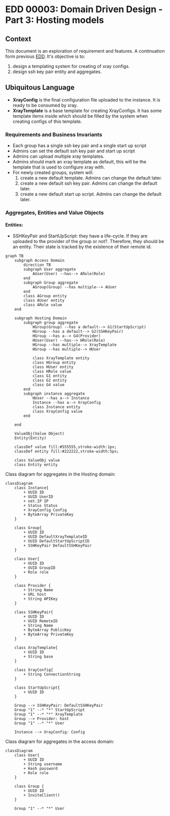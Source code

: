 # EDD 00003: Domain Driven Design - Part 3: Hosting models

## Context

This document is an exploration of requirement and features. A continuation form previous [EDD](./00001-DDD-part-2.md). It's objective is to:

1. design a templating system for creating of xray configs.
2. design ssh key pair entity and aggregates.

## Ubiquitous Language

- **XrayConfig** is the final configuration file uploaded to the instance. It is ready to be consumed by xray.
- **XrayTemplate** is a base template for creating XrayConfigs. It has some template items inside which should be filled by the system when creating configs of this template.

### Requirements and Business Invariants

- Each group has a single ssh key pair and a single start up script
- Admins can set the default ssh key pair and start up script
- Admins can upload multiple xray templates.
- Admins should mark an xray template as default, this will be the template that is used to configure xray with.
- For newly created groups, system will:
  1. create a new default template. Admins can change the default later.
  1. create a new default ssh key pair. Admins can change the default later.
  1. create a new default start up script. Admins can change the default later.

### Aggregates, Entities and Value Objects

#### Entities:

- SSHKeyPair and StartUpScript: they have a life-cycle. If they are uploaded to the provider of the group or not?. Therefore, they should be an entity. Their state is tracked by the existence of their remote id.

```mermaid
graph TB
    subgraph Access Domain
        direction TB
        subgraph User aggregate
            AUser(User) --has--> ARole(Role)
        end
        subgraph Group aggregate
            AGroup(Group) --has multiple--> AUser
        end
        class AGroup entity
        class AUser entity
        class ARole value
    end

    subgraph Hosting Domain
        subgraph group aggregate
            HGroup(Group) --has a default--> G1(StartUpScript)
            HGroup --has a default--> G2(SSHKeyPair)
            HGroup --has a--> G4(Provider)
            HUser(User) --has--> HRole(Role)
            HGroup --has multiple--> XrayTemplate
            HGroup --has multiple--> HUser

            class XrayTemplate entity
            class HGroup entity
            class HUser entity
            class HRole value
            class G1 entity
            class G2 entity
            class G4 value
        end
        subgraph instance aggregate
            HUser --has a--> Instance
            Instance --has a--> XrayConfig
            class Instance entity
            class XrayConfig value
        end

    end

    ValueObj(Value Object)
    Entity(Entity)

    classDef value fill:#555555,stroke-width:1px;
    classDef entity fill:#222222,stroke-width:5px;

    class ValueObj value
    class Entity entity
```

Class diagram for aggregates in the Hosting domain:

```mermaid
classDiagram
    class Instance{
        + UUID ID
        + UUID UserID
	    + net.IP IP
	    + Status Status
        + XrayConfig Config
        + ByteArray PrivateKey
    }

    class Group{
        + UUID ID
        + UUID DefaultXrayTemplateID
        + UUID DefaultStartUpScriptID
        + SSHKeyPair DefaultSSHKeyPair
    }

    class User{
        + UUID ID
        + UUID GroupID
        + Role role
    }

    class Provider {
        + String Name
        + URL host
        + String APIKey
    }

    class SSHKeyPair{
        + UUID ID
        + UUID RemoteID
        + String Name
        + ByteArray PublicKey
        + ByteArray PrivateKey
    }

    class XrayTemplate{
        + UUID ID
        + String base
    }

    class XrayConfig{
        + String ConnectionString
    }

    class StartUpScript{
        + UUID ID
    }

    Group --> SSHKeyPair: DefaultSSHKeyPair
    Group "1" --* "*" StartUpScript
    Group "1" --* "*" XrayTemplate
    Group --> Provider: host
    Group "1" --* "*" User

    Instance --> XrayConfig: Config
```

Class diagram for aggregates in the access domain:

```mermaid
classDiagram
    class User{
        + UUID ID
        + String username
        + Hash password
        + Role role
    }

    class Group {
        + UUID ID
        + InviteClient()
    }

    Group "1" --* "*" User
```
